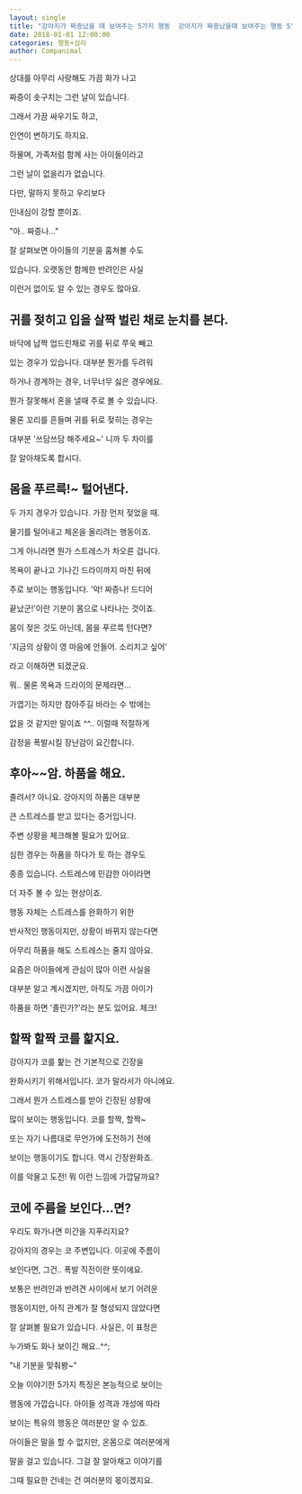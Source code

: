 ```yaml
---
layout: single
title: "강아지가 짜증났을 때 보여주는 5가지 행동  강아지가 짜증났을때 보여주는 행동 5"
date: 2018-01-01 12:00:00
categories: 행동+심리
author: Companimal
---
```


상대를 아무리 사랑해도 가끔 화가 나고

짜증이 솟구치는 그런 날이 있습니다.

그래서 가끔 싸우기도 하고,

인연이 변하기도 하지요.

하물며, 가족처럼 함께 사는 아이들이라고

그런 날이 없을리가 없습니다.

다만, 말하지 못하고 우리보다

인내심이 강할 뿐이죠.

"아.. 짜증나..."

잘 살펴보면 아이들의 기분을 훔쳐볼 수도

있습니다. 오랫동안 함께한 반려인은 사실

이런거 없이도 알 수 있는 경우도 많아요.

## 귀를 젖히고 입을 살짝 벌린 채로 눈치를 본다.

바닥에 납짝 업드린채로 귀를 뒤로 쭈욱 빼고

있는 경우가 있습니다. 대부분 뭔가를 두려워

하거나 경계하는 경우, 너무너무 싫은 경우에요.

뭔가 잘못해서 혼을 낼때 주로 볼 수 있습니다.

물론 꼬리를 흔들며 귀를 뒤로 젖히는 경우는

대부분 '쓰담쓰담 해주세요~' 니까 두 차이를

잘 알아채도록 합시다.

## 몸을 푸르륵!~ 털어낸다.

두 가지 경우가 있습니다. 가장 먼저 젖었을 때.

물기를 털어내고 체온을 올리려는 행동이죠.

그게 아니라면 뭔가 스트레스가 차오른 겁니다.

목욕이 끝나고 기나긴 드라이까지 마친 뒤에

주로 보이는 행동입니다. '악! 짜증나! 드디어

끝났군!'이란 기분이 몸으로 나타나는 것이죠.

몸이 젖은 것도 아닌데, 몸을 푸르륵 턴다면?

'지금의 상황이 영 마음에 안들어. 소리치고 싶어'

라고 이해하면 되겠군요.

뭐.. 물론 목욕과 드라이의 문제라면...

가엽기는 하지만 참아주길 바라는 수 밖에는

없을 것 같지만 말이죠 ^^.. 이럴때 적절하게

감정을 폭발시킬 장난감이 요긴합니다.

## 후아~~암. 하품을 해요.

졸려서? 아니요. 강아지의 하품은 대부분

큰 스트레스를 받고 있다는 증거입니다.

주변 상황을 체크해볼 필요가 있어요.

심한 경우는 하품을 하다가 토 하는 경우도

종종 있습니다. 스트레스에 민감한 아이라면

더 자주 볼 수 있는 현상이죠.

행동 자체는 스트레스를 완화하기 위한

반사적인 행동이지만, 상황이 바뀌지 않는다면

아무리 하품을 해도 스트레스는 줄지 않아요.

요즘은 아이들에게 관심이 많아 이런 사실을

대부분 알고 계시겠지만, 아직도 가끔 아이가

하품을 하면 '졸린가?'라는 분도 있어요. 체크!

## 할짝 할짝 코를 핥지요.

강아지가 코를 핥는 건 기본적으로 긴장을

완화시키기 위해서입니다. 코가 말라서가 아니에요.

그래서 뭔가 스트레스를 받아 긴장된 상황에

많이 보이는 행동입니다. 코를 할짝, 할짝~

또는 자기 나름대로 무언가에 도전하기 전에

보이는 행동이기도 합니다. 역시 긴장완화죠.

이를 악물고 도전! 뭐 이런 느낌에 가깝달까요?

## 코에 주름을 보인다...면?

우리도 화가나면 미간을 지푸리지요?

강아지의 경우는 코 주변입니다. 이곳에 주름이

보인다면, 그건.. 폭발 직전이란 뜻이에요.

보통은 반려인과 반려견 사이에서 보기 어려운

행동이지만, 아직 관계가 잘 형성되지 않았다면

잘 살펴볼 필요가 있습니다. 사실은, 이 표정은

누가봐도 화나 보이긴 해요..^^;

"내 기분을 맞춰봥~"

오늘 이야기한 5가지 특징은 본능적으로 보이는

행동에 가깝습니다. 아이들 성격과 개성에 따라

보이는 특유의 행동은 여러분만 알 수 있죠.

아이들은 말을 할 수 없지만, 온몸으로 여러분에게

말을 걸고 있습니다. 그걸 잘 알아채고 이야기를

그때 필요한 건네는 건 여러분의 몫이겠지요.
